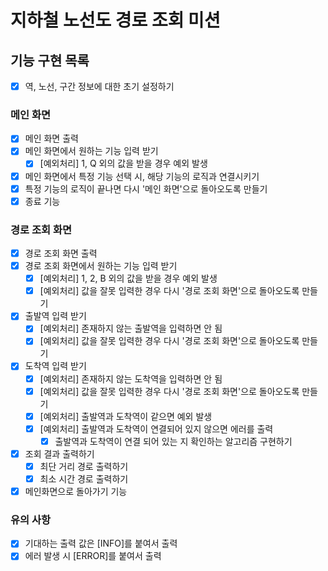 # 지하철 노선도 경로 조회 미션

## 기능 구현 목록
- [x] 역, 노선, 구간 정보에 대한 초기 설정하기
### 메인 화면
- [x] 메인 화면 출력
- [x] 메인 화면에서 원하는 기능 입력 받기
    - [x] [예외처리] 1, Q 외의 값을 받을 경우 예외 발생
- [x] 메인 화면에서 특정 기능 선택 시, 해당 기능의 로직과 연결시키기
- [x] 특정 기능의 로직이 끝나면 다시 '메인 화면'으로 돌아오도록 만들기
- [x] 종료 기능

### 경로 조회 화면
- [x] 경로 조회 화면 출력
- [x] 경로 조회 화면에서 원하는 기능 입력 받기
    - [x] [예외처리] 1, 2, B 외의 값을 받을 경우 예외 발생
    - [x] [예외처리] 값을 잘못 입력한 경우 다시 '경로 조회 화면'으로 돌아오도록 만들기
- [x] 출발역 입력 받기
    - [x] [예외처리] 존재하지 않는 출발역을 입력하면 안 됨
    - [x] [예외처리] 값을 잘못 입력한 경우 다시 '경로 조회 화면'으로 돌아오도록 만들기
- [x] 도착역 입력 받기
    - [x] [예외처리] 존재하지 않는 도착역을 입력하면 안 됨
    - [x] [예외처리] 값을 잘못 입력한 경우 다시 '경로 조회 화면'으로 돌아오도록 만들기
    - [x] [예외처리] 출발역과 도착역이 같으면 예외 발생
    - [x] [예외처리] 출발역과 도착역이 연결되어 있지 않으면 에러를 출력
        - [x] 출발역과 도착역이 연결 되어 있는 지 확인하는 알고리즘 구현하기
- [x] 조회 결과 출력하기
    - [x] 최단 거리 경로 출력하기
    - [x] 최소 시간 경로 출력하기
- [x] 메인화면으로 돌아가기 기능

### 유의 사항
- [x] 기대하는 출력 값은 [INFO]를 붙여서 출력
- [x] 에러 발생 시 [ERROR]를 붙여서 출력
